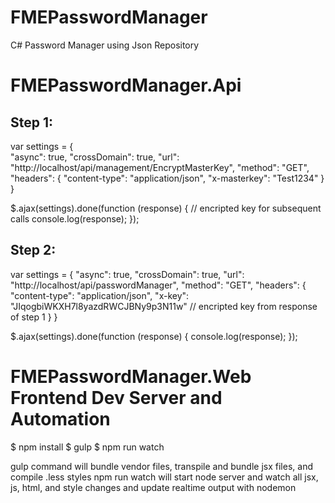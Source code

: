 # FMEPasswordManager
C# Password Manager using Json Repository

FMEPasswordManager.Api
=========================================================
Step 1:
------------------
var settings = { <br/>
  "async": true,
  "crossDomain": true,
  "url": "http://localhost/api/management/EncryptMasterKey",
  "method": "GET",
  "headers": {
    "content-type": "application/json",
    "x-masterkey": "Test1234"
  }
}

$.ajax(settings).done(function (response) {
  // encripted key for subsequent calls
  console.log(response);
});

Step 2:
--------------------
var settings = {
  "async": true,
  "crossDomain": true,
  "url": "http://localhost/api/passwordManager",
  "method": "GET",
  "headers": {
    "content-type": "application/json",
    "x-key": "JIqogbiWKXH7l8yazdRWCJBNy9p3N11w" // encripted key from response of step 1
  }
}

$.ajax(settings).done(function (response) {
  console.log(response);
});


FMEPasswordManager.Web Frontend Dev Server and Automation
=========================================================

$ npm install
$ gulp
$ npm run watch

gulp command will bundle vendor files, transpile and bundle jsx files, and compile .less styles
npm run watch will start node server and watch all jsx, js, html, and style changes and update realtime output with nodemon
